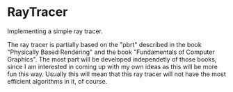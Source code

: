 # RayTracer
Implementing a simple ray tracer.

The ray tracer is partially based on the "pbrt" described in the book "Physically Based Rendering" and the book "Fundamentals of Computer Graphics". The most part will be developed independetly of those books, since I am interested in coming up with my 
own ideas as this will be more fun this way. Usually this will mean that this ray tracer will not have the most efficient 
algorithms in it, of course.
